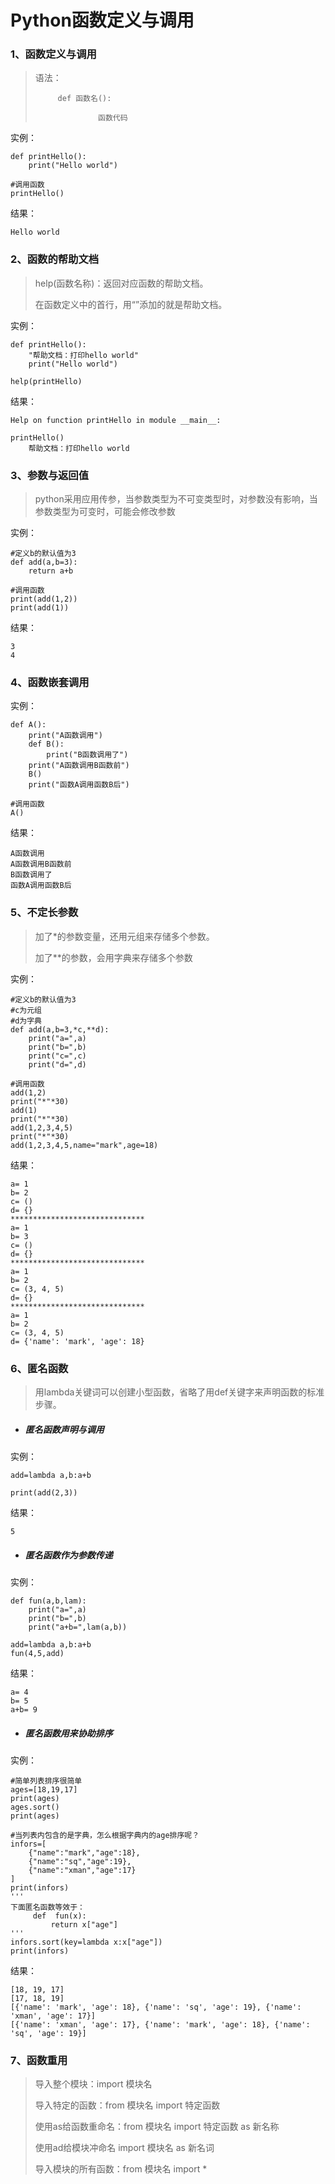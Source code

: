 # Python函数定义与调用

### 1、函数定义与调用

> 语法：
>
> ```
>      def 函数名():
>
>               函数代码
> ```

实例：

```
def printHello():
    print("Hello world")

#调用函数
printHello()
```

结果：

```
Hello world
```

### 2、函数的帮助文档

> help\(函数名称\)：返回对应函数的帮助文档。
>
> 在函数定义中的首行，用“”添加的就是帮助文档。

实例：

```
def printHello():
    "帮助文档：打印hello world"
    print("Hello world")

help(printHello)
```

结果：

```
Help on function printHello in module __main__:

printHello()
    帮助文档：打印hello world
```

### 3、参数与返回值

> python采用应用传参，当参数类型为不可变类型时，对参数没有影响，当参数类型为可变时，可能会修改参数

实例：

```
#定义b的默认值为3
def add(a,b=3):
    return a+b

#调用函数
print(add(1,2))
print(add(1))
```

结果：

```
3
4
```

### 4、函数嵌套调用

实例：

```
def A():
    print("A函数调用")
    def B():
        print("B函数调用了")
    print("A函数调用B函数前")
    B()
    print("函数A调用函数B后")

#调用函数
A()
```

结果：

```
A函数调用
A函数调用B函数前
B函数调用了
函数A调用函数B后
```

### 5、不定长参数

> 加了\*的参数变量，还用元组来存储多个参数。
>
> 加了\*\*的参数，会用字典来存储多个参数

实例：

```
#定义b的默认值为3
#c为元组
#d为字典
def add(a,b=3,*c,**d):
    print("a=",a)
    print("b=",b)
    print("c=",c)
    print("d=",d)

#调用函数
add(1,2)
print("*"*30)
add(1)
print("*"*30)
add(1,2,3,4,5)
print("*"*30)
add(1,2,3,4,5,name="mark",age=18)
```

结果：

```
a= 1
b= 2
c= ()
d= {}
******************************
a= 1
b= 3
c= ()
d= {}
******************************
a= 1
b= 2
c= (3, 4, 5)
d= {}
******************************
a= 1
b= 2
c= (3, 4, 5)
d= {'name': 'mark', 'age': 18}
```

### 6、匿名函数

> 用lambda关键词可以创建小型函数，省略了用def关键字来声明函数的标准步骤。

* ##### 匿名函数声明与调用

实例：

```
add=lambda a,b:a+b

print(add(2,3))
```

结果：

```
5
```

* ##### 匿名函数作为参数传递

实例：

```
def fun(a,b,lam):
    print("a=",a)
    print("b=",b)
    print("a+b=",lam(a,b))

add=lambda a,b:a+b
fun(4,5,add)
```

结果：

```
a= 4
b= 5
a+b= 9
```

* ##### 匿名函数用来协助排序

实例：

```
#简单列表排序很简单
ages=[18,19,17]
print(ages)
ages.sort()
print(ages)

#当列表内包含的是字典，怎么根据字典内的age排序呢？
infors=[
    {"name":"mark","age":18},
    {"name":"sq","age":19},
    {"name":"xman","age":17}
]
print(infors)
'''
下面匿名函数等效于：
     def  fun(x):
         return x["age"]
'''
infors.sort(key=lambda x:x["age"])
print(infors)
```

结果：

```
[18, 19, 17]
[17, 18, 19]
[{'name': 'mark', 'age': 18}, {'name': 'sq', 'age': 19}, {'name': 'xman', 'age': 17}]
[{'name': 'xman', 'age': 17}, {'name': 'mark', 'age': 18}, {'name': 'sq', 'age': 19}]
```

### 7、函数重用

> 导入整个模块：import 模块名
>
> 导入特定的函数：from 模块名 import 特定函数
>
> 使用as给函数重命名：from 模块名 import 特定函数 as 新名称
>
> 使用ad给模块冲命名 import 模块名 as  新名词
>
> 导入模块的所有函数：from 模块名 import  \*



